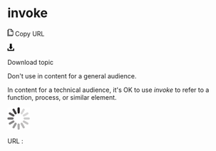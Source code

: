 # invoke

![Copy URL](media/invoke/Copy.png)
Copy URL

![Download](media/invoke/Download.png)

Download topic

Don't use in content for a general audience. 

In content for a technical audience, it's OK to use *invoke* to refer to a function, process, or similar element.

![In progress](media/invoke/activity-large.gif)

URL :
